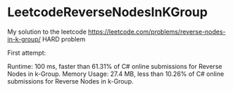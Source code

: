 # LeetcodeReverseNodesInKGroup
My solution to the leetcode https://leetcode.com/problems/reverse-nodes-in-k-group/ HARD problem


First attempt:

Runtime: 100 ms, faster than 61.31% of C# online submissions for Reverse Nodes in k-Group.
Memory Usage: 27.4 MB, less than 10.26% of C# online submissions for Reverse Nodes in k-Group.
